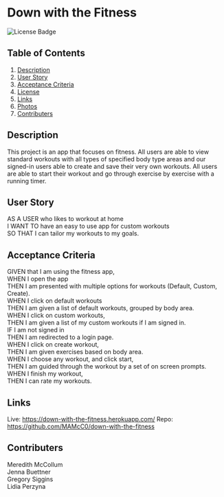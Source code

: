 # Down with the Fitness
![License Badge](https://shields.io/badge/license-MIT-green)

## Table of Contents
1. [Description](#description)
2. [User Story](#user-story)
3. [Acceptance Criteria](#acceptance-criteria)
4. [License](#license)
5. [Links](#links)
6. [Photos](#photos)
7. [Contributers](#contributers)

## Description
This project is an app that focuses on fitness. All users are able to view standard workouts with all types of specified body type areas and our signed-in users able to create and save their very own workouts. All users are able to start their workout and go through exercise by exercise with a running timer.

## User Story
AS A USER who likes to workout at home <br>
I WANT TO have an easy to use app for custom workouts <br>
SO THAT I can tailor my workouts to my goals.

## Acceptance Criteria
GIVEN that I am using the fitness app, <br>
WHEN I open the app <br>
THEN I am presented with multiple options for workouts (Default, Custom, Create). <br> WHEN I click on default workouts <br>
THEN I am given a list of default workouts, grouped by body area. <br>
WHEN I click on custom workouts, <br>
THEN I am given a list of my custom workouts if I am signed in. <br>
IF I am not signed in <br>
THEN I am redirected to a login page. <br>
WHEN I click on create workout, <br>
THEN I am given exercises based on body area. <br>
WHEN I choose any workout, and click start, <br>
THEN I am guided through the workout by a set of on screen prompts. <br>
WHEN I finish my workout, <br>
THEN I can rate my workouts. <br>

## Links
Live: https://down-with-the-fitness.herokuapp.com/
Repo: https://github.com/MAMcC0/down-with-the-fitness

## Contributers
Meredith McCollum <br>
Jenna Buettner  <br>
Gregory Siggins <br>
Lidia Perzyna
